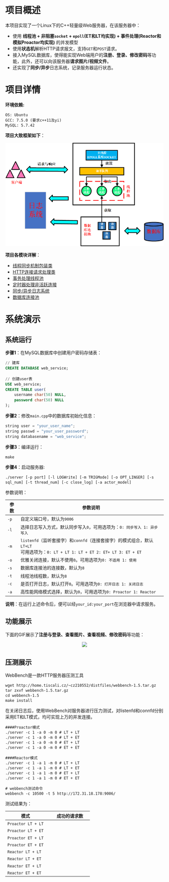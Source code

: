 # 项目概述

本项目实现了一个Linux下的C++轻量级Web服务器，在该服务器中：

- 使用 **线程池 + 非阻塞`socket` + `epoll`(ET和LT均实现) + 事件处理(Reactor和模拟Proactor均实现)** 的并发模型
- 使用**状态机**解析HTTP请求报文，支持`GET`和`POST`请求。
- 接入MySQL数据库，使得能实现Web端用户的**注册、登录、修改密码**等功能，此外，还可以向该服务器**请求图片/视频文件**。
- 还实现了**同步/异步**日志系统，记录服务器运行状态。

# 项目详情

**环境依赖:**

```shell
OS: Ubuntu
GCC: 7.5.0 (要求c++11及yi)
MySQL: 5.7.42
```

**项目大致框架如下**：

<p align="center"><img src="./images/webserver_framework.png"></p>

**项目各模块详解**：

- [线程同步机制包装类](./lock/readme.md)
- [HTTP连接请求处理类](./http_conn/readme.md)
- [事务处理线程池](./thread_pool/readme.md)
- [定时器处理非活跃连接](./timer/readme.md)
- [同步/异步日志系统](./log/readme.md)
- [数据库连接池](./db/readme.md)



# 系统演示

## 系统运行

**步骤1**：在MySQL数据库中创建用户密码存储表：

```sql
// 建库
CREATE DATABASE web_service;

// 创建user表
USE web_service;
CREATE TABLE user(
    username char(50) NULL,
    password char(50) NULL
);
```

**步骤2**：修改`main.cpp`中的数据库初始化信息：

```c++
string user = "your_user_name";
string passwd = "your_user_password";
string databasename = "web_service";
```

**步骤3**：编译运行：

```shell
make
```

**步骤4**：启动服务器:

```shell
./server [-p port] [-l LOGWrite] [-m TRIGMode] [-o OPT_LINGER] [-s sql_num] [-t thread_num] [-c close_log] [-a actor_model]
```

参数说明：

| 参数 | 参数说明                                                     |
| ---- | ------------------------------------------------------------ |
| `-p` | 自定义端口号，默认为`9006`                                   |
| `-l` | 选择日志写入方式，默认同步写入`0`，可用选项为：`0: 同步写入 1: 异步写入` |
| `-m` | `listenfd`（监听套接字）和`connfd`（连接套接字）的模式组合，默认`LT+LT`<br>可用选项为：`0: LT + LT 1: LT + ET 2: ET+ LT 3: ET + ET` |
| `-o` | 优雅关闭连接，默认不使用`0`。可用选项为`0: 不适用 1: 使用`   |
| `-s` | 数据库连接池的连接数，默认为`8`                              |
| `-t` | 线程池线程数，默认为`8`                                      |
| `-c` | 是否打开日志，默认打开`0`。可用选项为`0: 打开日志 1: 关闭日志` |
| `-a` | 高性能网络模式选择，默认为`0`，可用选项为`0: Proactor 1: Reactor` |

**说明**：在运行上述命令后，便可以经`your_id:your_port`在浏览器中请求服务。

## 功能展示

下面的GIF展示了**注册与登录、查看图片、查看视频、修改密码**等功能：

<p align="center"><img src="./images/demo.gif"></p>

## 压测展示

WebBench是一款HTTP服务器压测工具

```shell
wget http://home.tiscali.cz/~cz210552/distfiles/webbench-1.5.tar.gz
tar zxvf webbench-1.5.tar.gz
cd webbench-1.5
make install
```

在关闭日志后，使用WebBench对服务器进行压力测试，对listenfd和connfd分别采用ET和LT模式，均可实现上万的并发连接。

```shell
####Proactor模式
./server -c 1 -a 0 -m 0 # LT + LT
./server -c 1 -a 0 -m 0 # LT + ET
./server -c 1 -a 0 -m 0 # ET + LT
./server -c 1 -a 0 -m 0 # ET + ET

####Reactor模式
./server -c 1 -a 1 -m 0 # LT + LT
./server -c 1 -a 1 -m 0 # LT + ET
./server -c 1 -a 1 -m 0 # ET + LT
./server -c 1 -a 1 -m 0 # ET + ET

# webbench测试命令
webbench -c 10500 -t 5 http://172.31.18.178:9006/
```

测试结果为：

| 模式               |      |      | 成功的请求数 |      |
| ------------------ | ---- | ---- | ------------ | ---- |
| `Proactor LT + LT` |      |      |              |      |
| `Proactor LT + ET` |      |      |              |      |
| `Proactor ET + LT` |      |      |              |      |
| `Proactor ET + ET` |      |      |              |      |
| `Reactor LT + LT`  |      |      |              |      |
| `Reactor LT + ET`  |      |      |              |      |
| `Reactor ET + LT`  |      |      |              |      |
| `Reactor ET + ET`  |      |      |              |      |

